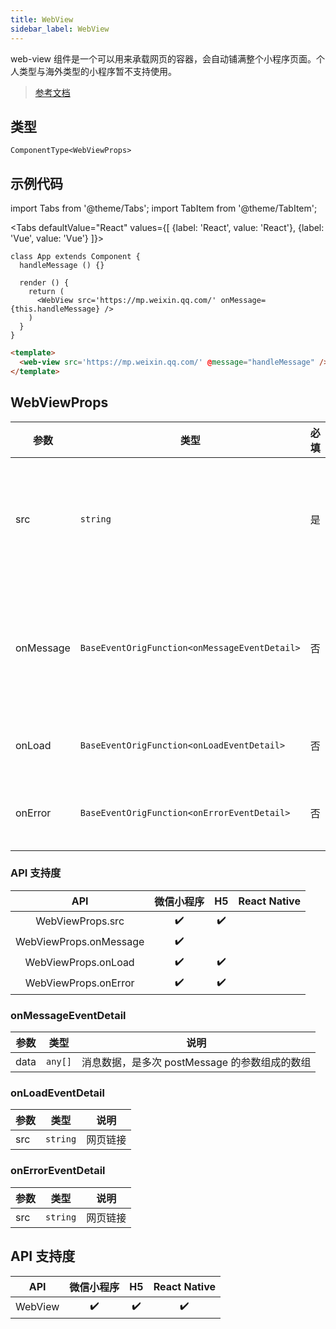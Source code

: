 ```yaml
---
title: WebView
sidebar_label: WebView
---
```


web-view 组件是一个可以用来承载网页的容器，会自动铺满整个小程序页面。个人类型与海外类型的小程序暂不支持使用。

> [参考文档](https://developers.weixin.qq.com/miniprogram/dev/component/web-view.html)

## 类型

```tsx
ComponentType<WebViewProps>
```

## 示例代码

import Tabs from '@theme/Tabs';
import TabItem from '@theme/TabItem';

<Tabs
  defaultValue="React"
  values={[
    {label: 'React', value: 'React'},
    {label: 'Vue', value: 'Vue'}
  ]}>
<TabItem value="React">

```tsx
class App extends Component {
  handleMessage () {}
  
  render () {
    return (
      <WebView src='https://mp.weixin.qq.com/' onMessage={this.handleMessage} />
    )
  }
}
```
</TabItem>

<TabItem value="Vue">

```html
<template>
  <web-view src='https://mp.weixin.qq.com/' @message="handleMessage" />
</template>
```
  
</TabItem>
</Tabs>

## WebViewProps

<table>
  <thead>
    <tr>
      <th>参数</th>
      <th>类型</th>
      <th>必填</th>
      <th>说明</th>
    </tr>
  </thead>
  <tbody>
    <tr>
      <td>src</td>
      <td><code>string</code></td>
      <td>是</td>
      <td>webview 指向网页的链接。可打开关联的公众号的文章，其它网页需登录小程序管理后台配置业务域名。</td>
    </tr>
    <tr>
      <td>onMessage</td>
      <td><code>BaseEventOrigFunction&lt;onMessageEventDetail&gt;</code></td>
      <td>否</td>
      <td>网页向小程序 postMessage 时，会在特定时机（小程序后退、组件销毁、分享）触发并收到消息。e.detail = {`{ data }`}</td>
    </tr>
    <tr>
      <td>onLoad</td>
      <td><code>BaseEventOrigFunction&lt;onLoadEventDetail&gt;</code></td>
      <td>否</td>
      <td>网页加载成功时候触发此事件。e.detail = {`{ src }`}</td>
    </tr>
    <tr>
      <td>onError</td>
      <td><code>BaseEventOrigFunction&lt;onErrorEventDetail&gt;</code></td>
      <td>否</td>
      <td>网页加载失败的时候触发此事件。e.detail = {`{ src }`}</td>
    </tr>
  </tbody>
</table>

### API 支持度

| API | 微信小程序 | H5 | React Native |
| :---: | :---: | :---: | :---: |
| WebViewProps.src | ✔️ | ✔️ |  |
| WebViewProps.onMessage | ✔️ |  |  |
| WebViewProps.onLoad | ✔️ | ✔️ |  |
| WebViewProps.onError | ✔️ | ✔️ |  |

### onMessageEventDetail

<table>
  <thead>
    <tr>
      <th>参数</th>
      <th>类型</th>
      <th>说明</th>
    </tr>
  </thead>
  <tbody>
    <tr>
      <td>data</td>
      <td><code>any[]</code></td>
      <td>消息数据，是多次 postMessage 的参数组成的数组</td>
    </tr>
  </tbody>
</table>

### onLoadEventDetail

<table>
  <thead>
    <tr>
      <th>参数</th>
      <th>类型</th>
      <th>说明</th>
    </tr>
  </thead>
  <tbody>
    <tr>
      <td>src</td>
      <td><code>string</code></td>
      <td>网页链接</td>
    </tr>
  </tbody>
</table>

### onErrorEventDetail

<table>
  <thead>
    <tr>
      <th>参数</th>
      <th>类型</th>
      <th>说明</th>
    </tr>
  </thead>
  <tbody>
    <tr>
      <td>src</td>
      <td><code>string</code></td>
      <td>网页链接</td>
    </tr>
  </tbody>
</table>

## API 支持度

| API | 微信小程序 | H5 | React Native |
| :---: | :---: | :---: | :---: |
| WebView | ✔️ | ✔️ | ✔️ |
